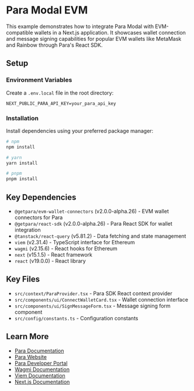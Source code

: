 # Para Modal EVM

This example demonstrates how to integrate Para Modal with EVM-compatible wallets in a Next.js application. It showcases wallet connection and message signing capabilities for popular EVM wallets like MetaMask and Rainbow through Para's React SDK.

## Setup

### Environment Variables

Create a `.env.local` file in the root directory:

```env
NEXT_PUBLIC_PARA_API_KEY=your_para_api_key
```

### Installation

Install dependencies using your preferred package manager:

```bash
# npm
npm install

# yarn
yarn install

# pnpm
pnpm install
```

## Key Dependencies

- `@getpara/evm-wallet-connectors` (v2.0.0-alpha.26) - EVM wallet connectors for Para
- `@getpara/react-sdk` (v2.0.0-alpha.26) - Para React SDK for wallet integration
- `@tanstack/react-query` (v5.81.2) - Data fetching and state management
- `viem` (v2.31.4) - TypeScript interface for Ethereum
- `wagmi` (v2.15.6) - React hooks for Ethereum
- `next` (v15.1.5) - React framework
- `react` (v19.0.0) - React library

## Key Files

- `src/context/ParaProvider.tsx` - Para SDK React context provider
- `src/components/ui/ConnectWalletCard.tsx` - Wallet connection interface
- `src/components/ui/SignMessageForm.tsx` - Message signing form component
- `src/config/constants.ts` - Configuration constants

## Learn More

- [Para Documentation](https://docs.getpara.com)
- [Para Website](https://getpara.com)
- [Para Developer Portal](https://developer.getpara.com)
- [Wagmi Documentation](https://wagmi.sh)
- [Viem Documentation](https://viem.sh)
- [Next.js Documentation](https://nextjs.org/docs)
